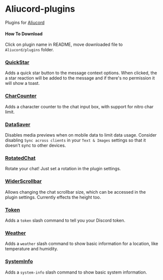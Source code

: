 # Aliucord-plugins
Plugins for [Aliucord](https://github.com/Aliucord)

#### How To Download
Click on plugin name in README, move downloaded file to `Aliucord/plugins` folder.

### [QuickStar](https://github.com/litleck/aliucord-plugins/raw/builds/QuickStar.zip)
Adds a quick star button to the message context options. When clicked, the a star reaction will be added to the message and if there's no permission it will show a toast.

### [CharCounter](https://github.com/litleck/aliucord-plugins/raw/builds/CharCounter.zip)
Adds a character counter to the chat input box, with support for nitro char limit.

### [DataSaver](https://github.com/litleck/aliucord-plugins/raw/builds/DataSaver.zip)
Disables media previews when on mobile data to limit data usage. Consider disabling `Sync across clients` in your `Text & Images` settings so that it doesn't sync to other devices.

### [RotatedChat](https://github.com/litleck/aliucord-plugins/raw/builds/RotatedChat.zip)
Rotate your chat! Just set a rotation in the plugin settings.

### [WiderScrollbar](https://github.com/litleck/aliucord-plugins/raw/builds/WiderScrollbar.zip)
Allows changing the chat scrollbar size, which can be accessed in the plugin settings. Currently effects the height too.

### [Token](https://github.com/litleck/aliucord-plugins/raw/builds/Token.zip)
Adds a `token` slash command to tell you your Discord token.

### [Weather](https://github.com/litleck/aliucord-plugins/raw/builds/Weather.zip)
Adds a `weather` slash command to show basic information for a location, like temperature and humidity.

### [SystemInfo](https://github.com/litleck/aliucord-plugins/raw/builds/SystemInfo.zip)
Adds a `system-info` slash command to show basic system information.
